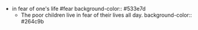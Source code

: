 - in fear of one's life #fear 
  background-color:: #533e7d
	- The poor children live in fear of their lives all day.
	  background-color:: #264c9b